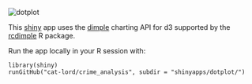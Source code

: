 ![dotplot](https://github.com/cat-lord/crime_analysis/blob/master/GIFs/dotplot.gif)

This [shiny](http://shiny.rstudio.com) app uses the [dimple](http://dimplejs.org) charting API for d3 supported by the [rcdimple](https://github.com/timelyportfolio/rcdimple) R package.

Run the app locally in your R session with:

```
library(shiny)
runGitHub("cat-lord/crime_analysis", subdir = "shinyapps/dotplot/")
```
